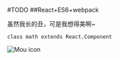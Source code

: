 #TODO 
##React+ES6+webpack

虽然我长的丑，可是我想得美啊~

`class math extends React.Component`

![Mou icon](http://mouapp.com/Mou_128.png)
